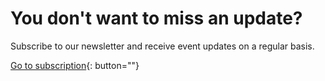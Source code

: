 # You don't want to miss an update?

Subscribe to our newsletter and receive event updates on a regular basis.

[Go to subscription](https://newsletter.hrx.events/subscription/DUogKTFJF){: button=""}

